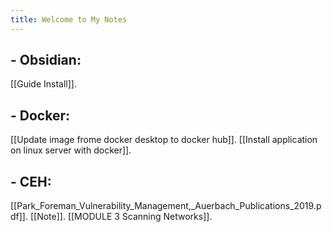 ```yaml
---
title: Welcome to My Notes
---
```


## - **Obsidian**:

[[Guide Install]].

## - **Docker**:

[[Update image frome docker desktop to docker hub]].
[[Install application on linux server with docker]].

## - **CEH**:
[[Park_Foreman_Vulnerability_Management,_Auerbach_Publications_2019.pdf]].
[[Note]].
[[MODULE 3 Scanning Networks]].




